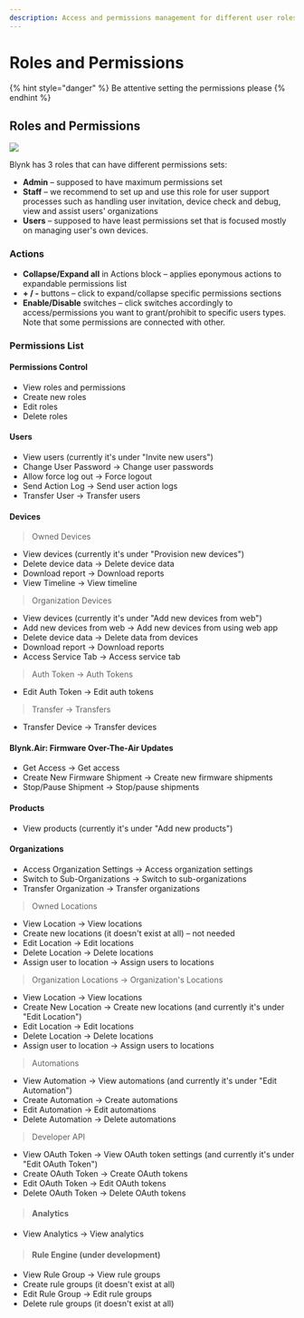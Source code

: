 ```yaml
---
description: Access and permissions management for different user roles
---
```


# Roles and Permissions

{% hint style="danger" %}
Be attentive setting the permissions please
{% endhint %}

## Roles and Permissions

![](../../.gitbook/assets/roles_and_perms.gif)

Blynk has 3 roles that can have different permissions sets:

* **Admin** – supposed to have maximum permissions set
* **Staff** – we recommend to set up and use this role for user support processes such as handling user invitation, device check and debug, view and assist users' organizations
* **Users** – supposed to have least permissions set that is focused mostly on managing user's own devices.

### Actions

* **Collapse/Expand all** in Actions block – applies eponymous actions to expandable permissions list
* **+ / -** buttons – click to expand/collapse specific permissions sections
* **Enable/Disable** switches – click switches accordingly to access/permissions you want to grant/prohibit to specific users types. Note that some permissions are connected with other.

### Permissions List

#### Permissions Control

* View roles and permissions
* Create new roles
* Edit roles
* Delete roles

#### Users

* View users \(currently it's under "Invite new users"\)
* Change User Password -&gt; Change user passwords
* Allow force log out -&gt; Force logout
* Send Action Log -&gt; Send user action logs
* Transfer User -&gt; Transfer users

#### Devices

> Owned Devices

* View devices \(currently it's under "Provision new devices"\)
* Delete device data -&gt; Delete device data
* Download report -&gt; Download reports
* View Timeline -&gt; View timeline

> Organization Devices

* View devices \(currently it's under "Add new devices from web"\)
* Add new devices from web -&gt; Add new devices from using web app
* Delete device data -&gt; Delete data from devices
* Download report -&gt; Download reports
* Access Service Tab -&gt; Access service tab

> Auth Token -&gt; Auth Tokens

* Edit Auth Token -&gt; Edit auth tokens

> Transfer -&gt; Transfers

* Transfer Device -&gt; Transfer devices

#### Blynk.Air: Firmware Over-The-Air Updates

* Get Access -&gt; Get access
* Create New Firmware Shipment -&gt; Create new firmware shipments
* Stop/Pause Shipment -&gt; Stop/pause shipments

#### Products

* View products \(currently it's under "Add new products"\)

#### Organizations

* Access Organization Settings -&gt; Access organization settings
* Switch to Sub-Organizations -&gt; Switch to sub-organizations
* Transfer Organization -&gt; Transfer organizations

> Owned Locations

* View Location -&gt; View locations
* Create new locations \(it doesn't exist at all\) – not needed
* Edit Location -&gt; Edit locations
* Delete Location -&gt; Delete locations
* Assign user to location -&gt; Assign users to locations

> Organization Locations -&gt; Organization's Locations

* View Location -&gt; View locations
* Create New Location -&gt; Create new locations \(and currently it's under "Edit Location"\)
* Edit Location -&gt; Edit locations
* Delete Location -&gt; Delete locations
* Assign user to location -&gt; Assign users to locations

> Automations

* View Automation -&gt; View automations \(and currently it's under "Edit Automation"\)
* Create Automation -&gt; Create automations
* Edit Automation -&gt; Edit automations
* Delete Automation -&gt; Delete automations

> Developer API

* View OAuth Token -&gt; View OAuth token settings \(and currently it's under "Edit OAuth Token"\)
* Create OAuth Token -&gt; Create OAuth tokens
* Edit OAuth Token -&gt; Edit OAuth tokens
* Delete OAuth Token -&gt; Delete OAuth tokens

> #### Analytics

* View Analytics -&gt; View analytics

> #### Rule Engine \(under development\)

* View Rule Group -&gt; View rule groups
* Create rule groups \(it doesn't exist at all\)
* Edit Rule Group -&gt; Edit rule groups
* Delete rule groups \(it doesn't exist at all\)


